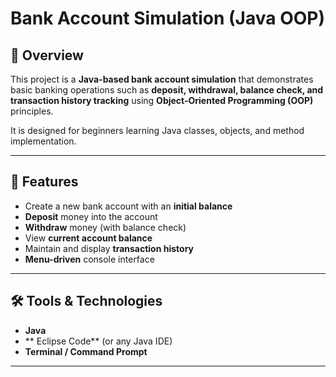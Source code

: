 # Bank Account Simulation (Java OOP)

## 📌 Overview
This project is a **Java-based bank account simulation** that demonstrates basic banking operations such as **deposit, withdrawal, balance check, and transaction history tracking** using **Object-Oriented Programming (OOP)** principles.

It is designed for beginners learning Java classes, objects, and method implementation.

---

## 🚀 Features
- Create a new bank account with an **initial balance**
- **Deposit** money into the account
- **Withdraw** money (with balance check)
- View **current account balance**
- Maintain and display **transaction history**
- **Menu-driven** console interface

---

## 🛠️ Tools & Technologies
- **Java**
- ** Eclipse  Code** (or any Java IDE)
- **Terminal / Command Prompt**

---

